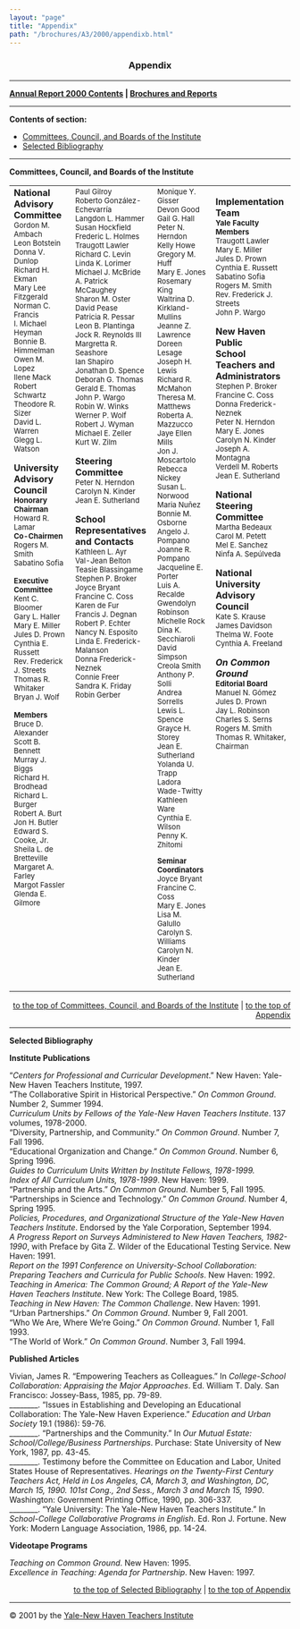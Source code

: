 ```yaml
---
layout: "page"
title: "Appendix"
path: "/brochures/A3/2000/appendixb.html"
---
```

<main>
<center><a name="t"></a><b><h3>Appendix</h3></b></center>
<hr/>
<b><a href="index.html">Annual Report 2000 Contents</a>
| <a href="..\..\">Brochures and Reports</a></b>
<hr/>
<p><b>Contents of section:</b>
</p>
<ul>
<li>
<a href="#a">Committees, Council, and Boards of the Institute</a></li>
<li>
<a href="#b">Selected Bibliography</a></li>
</ul>
<hr/>
<a name="a"></a><b>Committees, Council, and Boards of the Institute</b>
<center><table cellpadding="9" cellspacing="9">
<tbody><tr valign="TOP">
<td><b>National Advisory </b>
<br/><b>Committee </b>
<br/><font size="-1">Gordon M. Ambach</font>
<br/><font size="-1">Leon Botstein</font>
<br/><font size="-1">Donna V. Dunlop</font>
<br/><font size="-1">Richard H. Ekman</font>
<br/><font size="-1">Mary Lee Fitzgerald</font>
<br/><font size="-1">Norman C. Francis</font>
<br/><font size="-1">I. Michael Heyman</font>
<br/><font size="-1">Bonnie B. Himmelman</font>
<br/><font size="-1">Owen M. Lopez</font>
<br/><font size="-1">Ilene Mack</font>
<br/><font size="-1">Robert Schwartz</font>
<br/><font size="-1">Theodore R. Sizer</font>
<br/><font size="-1">David L. Warren</font>
<br/><font size="-1">Glegg L. Watson</font>
<p><b>University Advisory</b>
<br/><b>Council</b>
<br/><b><font size="-1">Honorary Chairman</font></b>
<br/><font size="-1">Howard R. Lamar</font>
<br/><b><font size="-1">Co-Chairmen</font></b>
<br/><font size="-1">Rogers M. Smith</font>
<br/><font size="-1">Sabatino Sofia</font>
</p><p><b><font size="-1">Executive Committee</font></b>
<br/><font size="-1">Kent C. Bloomer</font>
<br/><font size="-1">Gary L. Haller</font>
<br/><font size="-1">Mary E. Miller</font>
<br/><font size="-1">Jules D. Prown</font>
<br/><font size="-1">Cynthia E. Russett</font>
<br/><font size="-1">Rev. Frederick J. Streets</font>
<br/><font size="-1">Thomas R. Whitaker</font>
<br/><font size="-1">Bryan J. Wolf</font>
</p><p><b><font size="-1">Members</font></b>
<br/><font size="-1">Bruce D. Alexander</font>
<br/><font size="-1">Scott B. Bennett</font>
<br/><font size="-1">Murray J. Biggs</font>
<br/><font size="-1">Richard H. Brodhead</font>
<br/><font size="-1">Richard L. Burger</font>
<br/><font size="-1">Robert A. Burt</font>
<br/><font size="-1">Jon H. Butler</font>
<br/><font size="-1">Edward S. Cooke, Jr.</font>
<br/><font size="-1">Sheila L. de Bretteville</font>
<br/><font size="-1">Margaret A. Farley</font>
<br/><font size="-1">Margot Fassler</font>
<br/><font size="-1">Glenda E. Gilmore</font></p></td>
<td><font size="-1">Paul Gilroy</font>
<br/><font size="-1">Roberto González-Echevarría</font>
<br/><font size="-1">Langdon L. Hammer</font>
<br/><font size="-1">Susan Hockfield</font>
<br/><font size="-1">Frederic L. Holmes</font>
<br/><font size="-1">Traugott Lawler</font>
<br/><font size="-1">Richard C. Levin</font>
<br/><font size="-1">Linda K. Lorimer</font>
<br/><font size="-1">Michael J. McBride</font>
<br/><font size="-1">A. Patrick McCaughey</font>
<br/><font size="-1">Sharon M. Oster</font>
<br/><font size="-1">David Pease</font>
<br/><font size="-1">Patricia R. Pessar</font>
<br/><font size="-1">Leon B. Plantinga</font>
<br/><font size="-1">Jock R. Reynolds III</font>
<br/><font size="-1">Margretta R. Seashore</font>
<br/><font size="-1">Ian Shapiro</font>
<br/><font size="-1">Jonathan D. Spence</font>
<br/><font size="-1">Deborah G. Thomas</font>
<br/><font size="-1">Gerald E. Thomas</font>
<br/><font size="-1">John P. Wargo</font>
<br/><font size="-1">Robin W. Winks</font>
<br/><font size="-1">Werner P. Wolf</font>
<br/><font size="-1">Robert J. Wyman</font>
<br/><font size="-1">Michael E. Zeller</font>
<br/><font size="-1">Kurt W. Zilm</font>
<p><b>Steering Committee</b>
<br/><font size="-1">Peter N. Herndon</font>
<br/><font size="-1">Carolyn N. Kinder</font>
<br/><font size="-1">Jean E. Sutherland</font>
</p><p><b>School Representatives</b>
<br/><b>and Contacts</b>
<br/><font size="-1">Kathleen L. Ayr</font>
<br/><font size="-1">Val-Jean Belton</font>
<br/><font size="-1">Teasie Blassingame</font>
<br/><font size="-1">Stephen P. Broker</font>
<br/><font size="-1">Joyce Bryant</font>
<br/><font size="-1">Francine C. Coss</font>
<br/><font size="-1">Karen de Fur</font>
<br/><font size="-1">Francis J. Degnan</font>
<br/><font size="-1">Robert P. Echter</font>
<br/><font size="-1">Nancy N. Esposito</font>
<br/><font size="-1">Linda E. Frederick-Malanson</font>
<br/><font size="-1">Donna Frederick-Neznek</font>
<br/><font size="-1">Connie Freer</font>
<br/><font size="-1">Sandra K. Friday</font>
<br/><font size="-1">Robin Gerber</font></p></td>
<td><font size="-1">Monique Y. Gisser</font>
<br/><font size="-1">Devon Good</font>
<br/><font size="-1">Gail G. Hall</font>
<br/><font size="-1">Peter N. Herndon</font>
<br/><font size="-1">Kelly Howe</font>
<br/><font size="-1">Gregory M. Huff
<br/><font size="-1">Mary E. Jones
<br/><font size="-1">Rosemary King
<br/><font size="-1">Waltrina D. Kirkland-Mullins
<br/><font size="-1">Jeanne Z. Lawrence
<br/><font size="-1">Doreen Lesage
<br/><font size="-1">Joseph H. Lewis
<br/><font size="-1">Richard R. McMahon
<br/><font size="-1">Theresa M. Matthews
<br/><font size="-1">Roberta A. Mazzucco
<br/><font size="-1">Jaye Ellen Mills
<br/><font size="-1">Jon J. Moscartolo
<br/><font size="-1">Rebecca Nickey
<br/><font size="-1">Susan L. Norwood
<br/><font size="-1">Maria Nuñez
<br/><font size="-1">Bonnie M. Osborne
<br/><font size="-1">Angelo J. Pompano
<br/><font size="-1">Joanne R. Pompano
<br/><font size="-1">Jacqueline E. Porter
<br/><font size="-1">Luis A. Recalde
<br/><font size="-1">Gwendolyn Robinson
<br/><font size="-1">Michelle Rock
<br/><font size="-1">Dina K. Secchiaroli
<br/><font size="-1">David Simpson
<br/><font size="-1">Creola Smith
<br/><font size="-1">Anthony P. Solli
<br/><font size="-1">Andrea Sorrells
<br/><font size="-1">Lewis L. Spence
<br/><font size="-1">Grayce H. Storey
<br/><font size="-1">Jean E. Sutherland
<br/><font size="-1">Yolanda U. Trapp
<br/><font size="-1">Ladora Wade-Twitty
<br/><font size="-1">Kathleen Ware
<br/><font size="-1">Cynthia E. Wilson
<br/><font size="-1">Penny K. Zhitomi
<p><b>Seminar Coordinators</b>
<br/><font size="-1">Joyce Bryant
<br/>Francine C. Coss
<br/>Mary E. Jones
<br/>Lisa M. Galullo
<br/>Carolyn S. Williams
<br/>Carolyn N. Kinder
<br/>Jean E. Sutherland</font></p></font></font></font></font></font></font></font></font></font></font></font></font></font></font></font></font></font></font></font></font></font></font></font></font></font></font></font></font></font></font></font></font></font></font></font></td>
<td><p><b>Implementation Team</b>
<br/><b><font size="-1">Yale Faculty Members</font></b>
<br/><font size="-1">Traugott Lawler
<br/>Mary E. Miller
<br/>Jules D. Prown
<br/>Cynthia E. Russett
<br/>Sabatino Sofia
<br/>Rogers M. Smith  
<br/>Rev. Frederick J. Streets
<br/>John P. Wargo</font>
</p><p><b>New Haven Public 
<br/>School Teachers and 
<br/>Administrators</b>
<br/><font size="-1">Stephen P. Broker
<br/>Francine C. Coss
<br/>Donna Frederick-Neznek
<br/>Peter N. Herndon
<br/>Mary E. Jones
<br/>Carolyn N. Kinder
<br/>Joseph A. Montagna
<br/>Verdell M. Roberts
<br/>Jean E. Sutherland</font>
</p><p><b>National Steering 
<br/>Committee</b>
<br/><font size="-1">Martha Bedeaux
<br/>Carol M. Petett
<br/>Mel E. Sanchez
<br/>Ninfa A. Sepúlveda</font>
</p><p><b>National University 
<br/>Advisory Council</b>
<br/><font size="-1">Kate S. Krause
<br/>James Davidson
<br/>Thelma W. Foote
<br/>Cynthia A. Freeland</font>
</p><p><b><i>On Common Ground</i></b>
<br/><b><font size="-1">Editorial Board</font></b>
<br/><font size="-1">Manuel N. Gómez
<br/>Jules D. Prown
<br/>Jay L. Robinson
<br/>Charles S. Serns
<br/>Rogers M. Smith
<br/>Thomas R. Whitaker, Chairman</font></p></td>
</tr>
</tbody></table></center>
<div align="right"><a href="#a">to the top of Committees, Council, and Boards of the Institute</a> 
| <a href="#t">to the top of Appendix</a>
</div>
<hr/>
<p><a name="b"></a><b>Selected Bibliography</b>
</p><p><b>Institute Publications</b>
</p><p>“<i>Centers for Professional and Curricular Development</i>.” New Haven: Yale-New Haven Teachers Institute, 1997.
<br/>“The Collaborative Spirit in Historical Perspective.” <i>On Common Ground</i>. Number 2, Summer 1994.
<br/><i>Curriculum Units by Fellows of the Yale-New Haven Teachers Institute</i>. 137 volumes, 1978-2000.
<br/>“Diversity, Partnership, and Community.” <i>On Common Ground</i>. Number 7, Fall 1996.
<br/>“Educational Organization and Change.” <i>On Common Ground</i>. Number 6, Spring 1996.
<br/><i>Guides to Curriculum Units Written by Institute Fellows, 1978-1999.</i>
<br/><i>Index of All Curriculum Units, 1978-1999</i>. New Haven: 1999.
<br/>“Partnership and the Arts.” <i>On Common Ground</i>. Number 5, Fall 1995.
<br/>“Partnerships in Science and Technology.” <i>On Common Ground</i>. Number 4, Spring 1995.
<br/><i>Policies, Procedures, and Organizational Structure of the Yale-New Haven Teachers Institute</i>. Endorsed by the Yale Corporation, September 1994.
<br/><i>A Progress Report on Surveys Administered to New Haven Teachers, 1982-1990</i>, with Preface by Gita Z. Wilder of the Educational Testing Service. New Haven: 1991.
<br/><i>Report on the 1991 Conference on University-School Collaboration: Preparing Teachers and Curricula for Public Schools</i>. New Haven: 1992.
<br/><i>Teaching in America: The Common Ground; A Report of the Yale-New Haven Teachers Institute</i>. New York: The College Board, 1985.
<br/><i>Teaching in New Haven: The Common Challenge</i>. New Haven: 1991.
<br/>“Urban Partnerships.” <i>On Common Ground</i>. Number 9, Fall 2001.
<br/>“Who We Are, Where We’re Going.” <i>On Common Ground</i>. Number 1, Fall 1993.
<br/>“The World of Work.” <i>On Common Ground</i>. Number 3, Fall 1994.
</p><p><b>Published Articles</b>
</p><p>Vivian, James R. “Empowering Teachers as Colleagues.” In <i>College-School Collaboration: Appraising the Major Approaches</i>. Ed. William T. Daly. San Francisco: Jossey-Bass, 1985, pp. 79-89.
<br/>________. “Issues in Establishing and Developing an Educational Collaboration: The Yale-New Haven Experience.” <i>Education and Urban Society</i> 19.1 (1986): 59-76.
<br/>________. “Partnerships and the Community.” In <i>Our Mutual Estate: School/College/Business Partnerships</i>. Purchase: State University of New York, 1987, pp. 43-45.
<br/>________. Testimony before the Committee on Education and Labor, United States House of Representatives. <i>Hearings on the Twenty-First Century Teachers Act, Held in Los Angeles, CA, March 3, and Washington, DC, March 15, 1990. 101st Cong., 2nd Sess., March 3 and March 15, 1990</i>. Washington: Government Printing Office, 1990, pp. 306-337.
<br/>________. “Yale University: The Yale-New Haven Teachers Institute.” In <i>School-College Collaborative Programs in English</i>. Ed. Ron J. Fortune. New York: Modern Language Association, 1986, pp. 14-24.
</p><p><b>Videotape Programs</b>
</p><p><i>Teaching on Common Ground</i>. New Haven: 1995.
<br/><i>Excellence in Teaching: Agenda for Partnership</i>. New Haven: 1997.
</p>
<div align="right"><a href="#b">to the top of Selected Bibliography</a> 
| <a href="#t">to the top of Appendix</a>
</div>
<hr/>
<p>© 2001 by the <a href="..\..\..\">Yale-New Haven Teachers Institute</a>
</p></main>